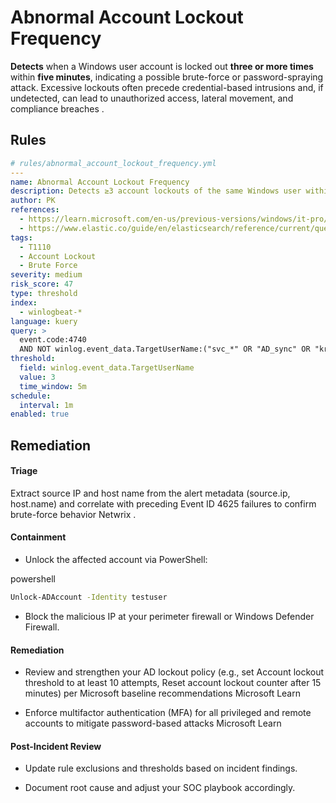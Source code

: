 # Abnormal Account Lockout Frequency

**Detects** when a Windows user account is locked out **three or more times** within **five minutes**, indicating a possible brute-force or password-spraying attack. Excessive lockouts often precede credential-based intrusions and, if undetected, can lead to unauthorized access, lateral movement, and compliance breaches .



## Rules

```yaml
# rules/abnormal_account_lockout_frequency.yml
---
name: Abnormal Account Lockout Frequency
description: Detects ≥3 account lockouts of the same Windows user within 5 minutes (Event ID 4740), excluding service/sync accounts.
author: PK
references:
  - https://learn.microsoft.com/en-us/previous-versions/windows/it-pro/windows-10/security/threat-protection/auditing/event-4740 :contentReference[oaicite:1]{index=1}
  - https://www.elastic.co/guide/en/elasticsearch/reference/current/query-dsl-range-query.html :contentReference[oaicite:2]{index=2}
tags:
  - T1110
  - Account Lockout
  - Brute Force
severity: medium
risk_score: 47
type: threshold
index:
  - winlogbeat-*
language: kuery
query: >
  event.code:4740
  AND NOT winlog.event_data.TargetUserName:("svc_*" OR "AD_sync" OR "krbtgt")
threshold:
  field: winlog.event_data.TargetUserName
  value: 3
  time_window: 5m
schedule:
  interval: 1m
enabled: true
```

## Remediation
#### Triage

Extract source IP and host name from the alert metadata (source.ip, host.name) and correlate with preceding Event ID 4625 failures to confirm brute-force behavior 
Netwrix
.

#### Containment

- Unlock the affected account via PowerShell:

powershell
```bash
Unlock-ADAccount -Identity testuser
```
- Block the malicious IP at your perimeter firewall or Windows Defender Firewall.

#### Remediation

- Review and strengthen your AD lockout policy (e.g., set Account lockout threshold to at least 10 attempts, Reset account lockout counter after 15 minutes) per Microsoft baseline recommendations 
Microsoft Learn

- Enforce multifactor authentication (MFA) for all privileged and remote accounts to mitigate password-based attacks 
Microsoft Learn


#### Post-Incident Review

- Update rule exclusions and thresholds based on incident findings.

- Document root cause and adjust your SOC playbook accordingly.

